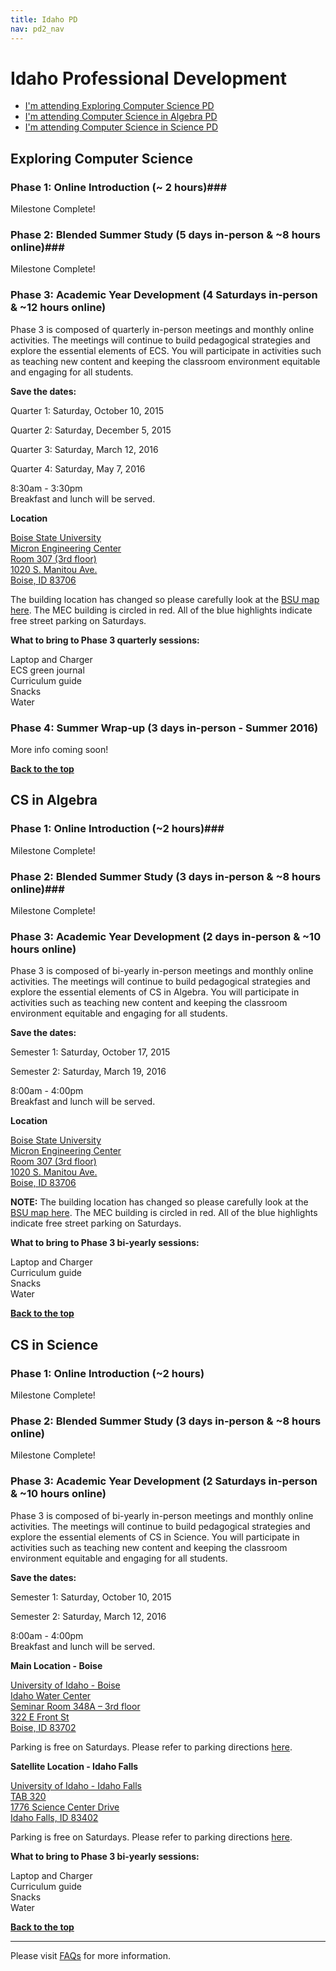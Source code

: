 ```yaml
---
title: Idaho PD
nav: pd2_nav
---
```

<a id="top"></a>

# Idaho Professional Development

- [I'm attending Exploring Computer Science PD](#ecs)
- [I'm attending Computer Science in Algebra PD](#algebra)
- [I'm attending Computer Science in Science PD](#science)


<a id="ecs"></a>

## Exploring Computer Science

### Phase 1: Online Introduction (~ 2 hours)###

Milestone Complete!

### Phase 2: Blended Summer Study (5 days in-person & ~8 hours online)###


Milestone Complete!


### Phase 3: Academic Year Development (4 Saturdays in-person & ~12 hours online) ###

Phase 3 is composed of quarterly in-person meetings and monthly online activities. The meetings will continue to build pedagogical strategies and explore the essential elements of ECS. You will participate in activities such as teaching new content and keeping the classroom environment equitable and engaging for all students.


**Save the dates:**

Quarter 1: Saturday, October 10, 2015

Quarter 2: Saturday, December 5, 2015

Quarter 3: Saturday, March 12, 2016

Quarter 4: Saturday, May 7, 2016

8:30am - 3:30pm
<br/>
Breakfast and lunch will be served.

**Location**

[Boise State University<br/> 
Micron Engineering Center <br/>
Room 307 (3rd floor) <br/>
1020 S. Manitou Ave. <br/>
Boise, ID 83706](https://www.google.com/maps/place/Micron+Engineering+Center/@43.6000284,-116.1992915,18z/data=!4m2!3m1!1s0x54aef85bcff7eb61:0xa0a7a4c459a04c19)

The building location has changed so please carefully look at the  [BSU map here](http://code.org/files/bsu-parking.pdf). The MEC building is circled in red. All of the blue highlights indicate free street parking on Saturdays.

**What to bring to Phase 3 quarterly sessions:**

Laptop and Charger
<br/>
ECS green journal <br/>
Curriculum guide
<br/>
Snacks
<br/>
Water

### Phase 4: Summer Wrap-up (3 days in-person - Summer 2016) ###

More info coming soon!

[**Back to the top**](#top)


<a id="algebra"></a>

## CS in Algebra

### Phase 1: Online Introduction  (~2 hours)###

Milestone Complete!
### Phase 2: Blended Summer Study  (3 days in-person & ~8 hours online)###


Milestone Complete!



### Phase 3: Academic Year Development (2 days in-person & ~10 hours online) ###

Phase 3 is composed of bi-yearly in-person meetings and monthly online activities. The meetings will continue to build pedagogical strategies and explore the essential elements of CS in Algebra. You will participate in activities such as teaching new content and keeping the classroom environment equitable and engaging for all students.


**Save the dates:**

Semester 1: Saturday, October 17, 2015 

Semester 2: Saturday, March 19, 2016 

8:00am - 4:00pm<br/>
Breakfast and lunch will be served. 

**Location**

[Boise State University<br/> 
Micron Engineering Center <br/>
Room 307 (3rd floor) <br/>
1020 S. Manitou Ave. <br/>
Boise, ID 83706](https://www.google.com/maps/place/Micron+Engineering+Center/@43.6000284,-116.1992915,18z/data=!4m2!3m1!1s0x54aef85bcff7eb61:0xa0a7a4c459a04c19)

<b>NOTE:</b> The building location has changed so please carefully look at the  [BSU map here](http://code.org/files/bsu-parking.pdf). The MEC building is circled in red. All of the blue highlights indicate free street parking on Saturdays.

**What to bring to Phase 3 bi-yearly sessions:**

Laptop and Charger
<br/>
Curriculum guide
<br/>
Snacks
<br/>
Water


[**Back to the top**](#top)

<a id="science"></a>

## CS in Science

### Phase 1: Online Introduction (~2 hours) ###

Milestone Complete!

### Phase 2: Blended Summer Study  (3 days in-person & ~8 hours online) ###



Milestone Complete!




### Phase 3: Academic Year Development (2 Saturdays in-person & ~10 hours online) ###

Phase 3 is composed of bi-yearly in-person meetings and monthly online activities. The meetings will continue to build pedagogical strategies and explore the essential elements of CS in Science. You will participate in activities such as teaching new content and keeping the classroom environment equitable and engaging for all students.


**Save the dates:**

Semester 1: Saturday, October 10, 2015 

Semester 2: Saturday, March 12, 2016 

8:00am - 4:00pm<br/>
Breakfast and lunch will be served. 

**Main Location - Boise**

[University of Idaho - Boise<br/> 
Idaho Water Center<br/> 
Seminar Room 348A – 3rd floor <br/>
322 E Front St <br/>Boise, ID 83702](https://www.google.com/maps/place/322+E+Front+St,+Boise,+ID+83702/@43.608919,-116.1961197,17z/data=!3m1!4b1!4m2!3m1!1s0x54aef8fed625b255:0x79c9ee7c26ccbdfc)

Parking is free on Saturdays.  Please refer to parking directions [here](http://www.uidaho.edu/boise/contact-locations/hoursmapsparking).

**Satellite Location - Idaho Falls**


[University of Idaho - Idaho Falls<br/>
TAB 320<br/>
1776 Science Center Drive<br/>
Idaho Falls, ID  83402](https://www.google.com/maps/place/1776+Science+Center+Dr,+Idaho+Falls,+ID+83402/@43.5163601,-112.0533244,17z/data=!3m1!4b1!4m2!3m1!1s0x53545bf44ae6aa27:0xcc5940bc2734506f)

Parking is free on Saturdays. Please refer to parking directions [here](http://www.uidaho.edu/idahofalls/aboutus/hoursmapsparking).

**What to bring to Phase 3 bi-yearly sessions:**

Laptop and Charger
<br/>
Curriculum guide
<br/>
Snacks
<br/>
Water


[**Back to the top**](#top)

----------
Please visit [FAQs](/educate/pd/15-16/faq) for more information.

<br />
<br />
